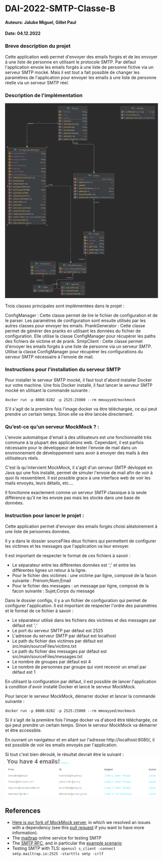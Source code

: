 # DAI-2022-SMTP-Classe-B

#### Auteurs: Jalube Miguel, Gillet Paul
#### Date: 04.12.2022

### Breve description du projet

Cette application web permet d'envoyer des emails forgés et de les envoyer à une liste de personne en utilisant le protocole SMTP.
Par défaut l'application envoie les emails forgés à une liste de personne fictive via un serveur SMTP mocké. 
Mais il est tout a fait possible de changer les paramètres de l'application pour envoyer les emails à une liste de personne réelle via un serveur SMTP réel.

### Description de l'implémentation

![classDiagram.png](images_rapport%2FclassDiagram.png)

Trois classes principales sont implémentées dans le projet :

ConfigManager : Cette classe permet de lire le fichier de configuration et de le parser. Les paramètres de configuration sont ensuite utilisés par les autres classes pour envoyer les emails.
PrankGenerator : Cette classe permet de générer des pranks en utilisant les données du fichier de configuration. Elle utilise la classe ConfigManager pour récupérer les paths des fichiers de victime et de prank.
SmtpClient : Cette classe permet d'envoyer les emails forgés à une liste de personne via un serveur SMTP. Utilise la classe ConfigManager pour récupérer les configurations du serveur SMTP nécessaire à l'envoie de mail.
    


### Instructions pour l'installation du serveur SMTP

Pour installer le serveur SMTP mocké, il faut tout d'abord installer Docker sur votre machine.
Une fois Docker installé, il faut lancer le serveur SMTP mocké en utilisant la commande suivante :
````agsl
docker run -p 8080:8282 -p 2525:25000 --rm mmoayyed/mockmock
````

S'il s'agit de la première fois l'image docker va être téléchargée, ce qui peut prendre un certain temps. 
Sinon elle va être lancée directement.

### Qu’est-ce qu'un serveur MockMock ? :

L'envoie automatique d'email à des utilisateurs est une fonctionnalité très commune à la plupart des applications web.
Cependant, il est parfois nécessaire pour le développeur de tester l'envoie de mail dans un environnement de
développement sans avoir à envoyer des mails à des utilisateurs réels.

C'est là qu'intervient MockMock, il s'agit d'un serveur SMTP dévloppé en Java qui une fois installé,
permet de simuler l'envoie de mail afin de voir à quoi ils ressemblent.
Il est possible grace à une interface web de voir les mails envoyés, leurs détails, etc....

Il fonctionne exactement comme un serveur SMTP classique à la seule différence qu'il ne les envoie pas mais les stocke dans une base de données.

### Instruction pour lancer le projet :

Cette application permet d'envoyer des emails forgés choisi aléatoirement à une liste de personnes données.

Il y a dans le dossier sourceFiles deux fichiers qui permettent de configurer les victimes et les messages que l'application va leur envoyer.

Il est important de respecter le format de ces fichiers à savoir :
- Le séparateur entre les différentes données est ';' et entre les différentes lignes un retour à la ligne.
- Pour le fichier des victimes : une victime par ligne, composé de la facon suivante : Prénom;Nom;Email
- Pour le fichier des messages : un message par ligne, composé de la facon suivante : Sujet;Corps du message

Dans le dossier configs, il y a un fichier de configuration qui permet de configurer l'application. 
Il est important de respecter l'ordre des paramètres et le format de ce fichier à savoir :
- Le séparateur utilisé dans les fichiers des victimes et des messages par défaut est ';'
- Le port du serveur SMTP par défaut est 2525
- L'adresse du serveur SMTP par défaut est localhost
- Le path du fichier des victimes par défaut est src/main/sourceFiles/victims.txt
- Le path du fichier des messages par défaut est src/main/sourceFiles/messages.txt
- Le nombre de groupes par défaut est 4
- Le nombre de personnes par groupe qui vont recevoir un email par défaut est 1

En utilisant la configuration par défaut, il est possible de lancer l'application à condition d'avoir installé Docker
et lancé le serveur MockMock.

Pour lancer le serveur MockMock, démarrer docker et lancer la commande suivante :
````agsl
docker run -p 8080:8282 -p 2525:25000 --rm mmoayyed/mockmock
````

Si il s'agit de la première fois l'image docker va d'abord être téléchargée, ce qui peut prendre un certain temps.
Sinon le serveur MockMock va démarrer et être accessible.

En ouvrant un navigateur et en allant sur l'adresse http://localhost:8080/, 
il est possible de voir les emails envoyés par l'application.

Si tout c'est bien déroulé, le résultat devrait être le suivant :
![img.png](images_rapport/img.png)





## References

* [Here is our fork of MockMock server](https://github.com/HEIGVD-Course-API/MockMock), in which we resolved an issues with a dependency (see this [pull request](https://github.com/tweakers/MockMock/pull/8) if you want to have more information).
* The [mailtrap](<https://mailtrap.io/>) online service for testing SMTP
* The [SMTP RFC](<https://tools.ietf.org/html/rfc5321#appendix-D>), and in particular the [example scenario](<https://tools.ietf.org/html/rfc5321#appendix-D>)
* Testing SMTP with TLS: `openssl s_client -connect smtp.mailtrap.io:2525 -starttls smtp -crlf`
